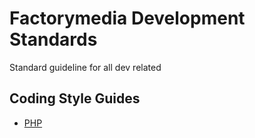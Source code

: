 # Factorymedia Development Standards
Standard guideline for all dev related

## Coding Style Guides

- [PHP](coding-styles/php)
